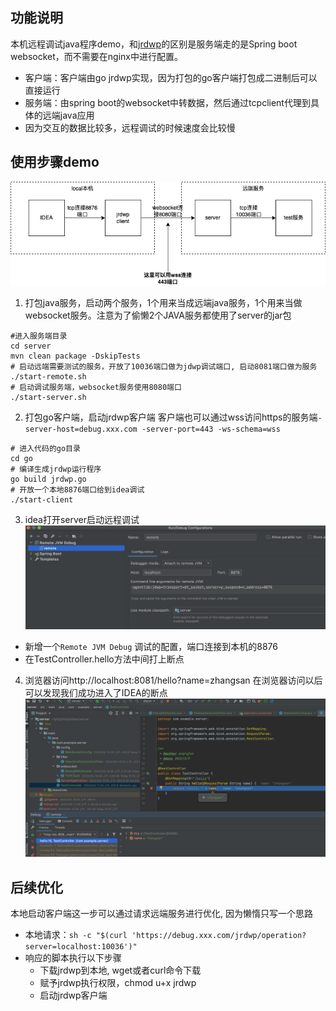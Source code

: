 ## 功能说明
本机远程调试java程序demo，和[jrdwp](https://github.com/leonlee/jrdwp)的区别是服务端走的是Spring boot websocket，而不需要在nginx中进行配置。

- 客户端：客户端由go jrdwp实现，因为打包的go客户端打包成二进制后可以直接运行
- 服务端：由spring boot的websocket中转数据，然后通过tcpclient代理到具体的远端java应用
- 因为交互的数据比较多，远程调试的时候速度会比较慢


## 使用步骤demo
![](./img/jrdwp.drawio.png)
1. 打包java服务，启动两个服务，1个用来当成远端java服务，1个用来当做websocket服务。注意为了偷懒2个JAVA服务都使用了server的jar包
```
#进入服务端目录
cd server
mvn clean package -DskipTests
# 启动远端需要测试的服务，开放了10036端口做为jdwp调试端口, 启动8081端口做为服务
./start-remote.sh
# 启动调试服务端，websocket服务使用8080端口
./start-server.sh
```

2. 打包go客户端，启动jrdwp客户端
客户端也可以通过wss访问https的服务端`-server-host=debug.xxx.com -server-port=443 -ws-schema=wss`
```
# 进入代码的go目录
cd go
# 编译生成jrdwp运行程序
go build jrdwp.go
# 开放一个本地8876端口给到idea调试
./start-client
```

3. idea打开server启动远程调试
![](./img/remote_jvm_debug.png)
- 新增一个`Remote JVM Debug` 调试的配置，端口连接到本机的8876
- 在TestController.hello方法中间打上断点

4. 浏览器访问http://localhost:8081/hello?name=zhangsan
在浏览器访问以后可以发现我们成功进入了IDEA的断点
![](./img/debug.png)

## 后续优化
本地启动客户端这一步可以通过请求远端服务进行优化, 因为懒惰只写一个思路
- 本地请求：`sh -c "$(curl 'https://debug.xxx.com/jrdwp/operation?server=localhost:10036')"`
- 响应的脚本执行以下步骤
	- 下载jrdwp到本地, wget或者curl命令下载
	- 赋予jrdwp执行权限，chmod u+x jrdwp
	- 启动jrdwp客户端